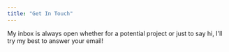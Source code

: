```yaml
---
title: "Get In Touch"
---
```


My inbox is always open whether for a potential project or just to say hi, I'll try my best to answer your email!
